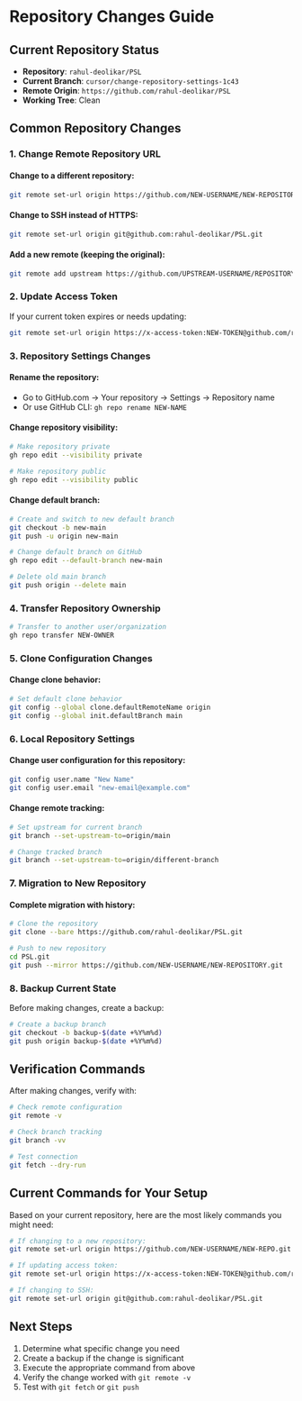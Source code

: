 # Repository Changes Guide

## Current Repository Status
- **Repository**: `rahul-deolikar/PSL`
- **Current Branch**: `cursor/change-repository-settings-1c43`
- **Remote Origin**: `https://github.com/rahul-deolikar/PSL`
- **Working Tree**: Clean

## Common Repository Changes

### 1. Change Remote Repository URL

#### Change to a different repository:
```bash
git remote set-url origin https://github.com/NEW-USERNAME/NEW-REPOSITORY.git
```

#### Change to SSH instead of HTTPS:
```bash
git remote set-url origin git@github.com:rahul-deolikar/PSL.git
```

#### Add a new remote (keeping the original):
```bash
git remote add upstream https://github.com/UPSTREAM-USERNAME/REPOSITORY.git
```

### 2. Update Access Token
If your current token expires or needs updating:
```bash
git remote set-url origin https://x-access-token:NEW-TOKEN@github.com/rahul-deolikar/PSL.git
```

### 3. Repository Settings Changes

#### Rename the repository:
- Go to GitHub.com → Your repository → Settings → Repository name
- Or use GitHub CLI: `gh repo rename NEW-NAME`

#### Change repository visibility:
```bash
# Make repository private
gh repo edit --visibility private

# Make repository public
gh repo edit --visibility public
```

#### Change default branch:
```bash
# Create and switch to new default branch
git checkout -b new-main
git push -u origin new-main

# Change default branch on GitHub
gh repo edit --default-branch new-main

# Delete old main branch
git push origin --delete main
```

### 4. Transfer Repository Ownership
```bash
# Transfer to another user/organization
gh repo transfer NEW-OWNER
```

### 5. Clone Configuration Changes

#### Change clone behavior:
```bash
# Set default clone behavior
git config --global clone.defaultRemoteName origin
git config --global init.defaultBranch main
```

### 6. Local Repository Settings

#### Change user configuration for this repository:
```bash
git config user.name "New Name"
git config user.email "new-email@example.com"
```

#### Change remote tracking:
```bash
# Set upstream for current branch
git branch --set-upstream-to=origin/main

# Change tracked branch
git branch --set-upstream-to=origin/different-branch
```

### 7. Migration to New Repository

#### Complete migration with history:
```bash
# Clone the repository
git clone --bare https://github.com/rahul-deolikar/PSL.git

# Push to new repository
cd PSL.git
git push --mirror https://github.com/NEW-USERNAME/NEW-REPOSITORY.git
```

### 8. Backup Current State
Before making changes, create a backup:
```bash
# Create a backup branch
git checkout -b backup-$(date +%Y%m%d)
git push origin backup-$(date +%Y%m%d)
```

## Verification Commands

After making changes, verify with:
```bash
# Check remote configuration
git remote -v

# Check branch tracking
git branch -vv

# Test connection
git fetch --dry-run
```

## Current Commands for Your Setup

Based on your current repository, here are the most likely commands you might need:

```bash
# If changing to a new repository:
git remote set-url origin https://github.com/NEW-USERNAME/NEW-REPO.git

# If updating access token:
git remote set-url origin https://x-access-token:NEW-TOKEN@github.com/rahul-deolikar/PSL.git

# If changing to SSH:
git remote set-url origin git@github.com:rahul-deolikar/PSL.git
```

## Next Steps
1. Determine what specific change you need
2. Create a backup if the change is significant
3. Execute the appropriate command from above
4. Verify the change worked with `git remote -v`
5. Test with `git fetch` or `git push`